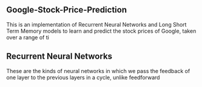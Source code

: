 ## Google-Stock-Price-Prediction

This is an implementation of Recurrent Neural Networks and Long Short Term Memory models to learn and predict the stock prices of Google, taken over a range of ti

## Recurrent Neural Networks

These are the kinds of neural networks in which we pass the feedback of one layer to the previous layers in a cycle, unlike feedforward 
